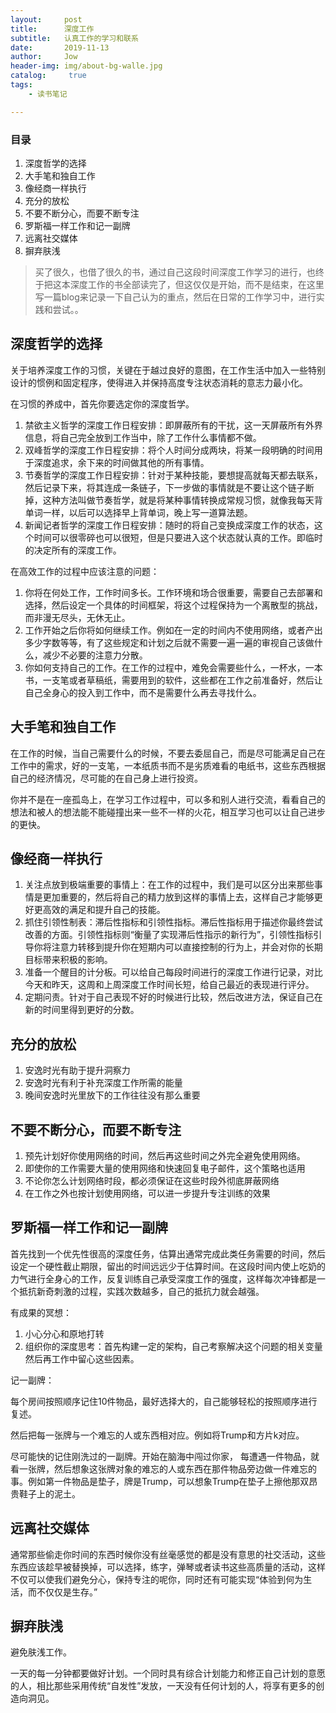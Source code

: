```yaml
---
layout:     post
title:      深度工作
subtitle:   认真工作的学习和联系
date:       2019-11-13
author:     Jow
header-img: img/about-bg-walle.jpg
catalog: 	 true 
tags:
    - 读书笔记

---
```


### 目录
1. 深度哲学的选择
2. 大手笔和独自工作
3. 像经商一样执行
4. 充分的放松
5. 不要不断分心，而要不断专注
6. 罗斯福一样工作和记一副牌
7. 远离社交媒体
8. 摒弃肤浅


> 买了很久，也借了很久的书，通过自己这段时间深度工作学习的进行，也终于把这本深度工作的书全部读完了，但这仅仅是开始，而不是结束，在这里写一篇blog来记录一下自己认为的重点，然后在日常的工作学习中，进行实践和尝试。。


## 深度哲学的选择

关于培养深度工作的习惯，关键在于越过良好的意图，在工作生活中加入一些特别设计的惯例和固定程序，使得进入并保持高度专注状态消耗的意志力最小化。

在习惯的养成中，首先你要选定你的深度哲学。

1. 禁欲主义哲学的深度工作日程安排：即屏蔽所有的干扰，这一天屏蔽所有外界信息，将自己完全放到工作当中，除了工作什么事情都不做。
2. 双峰哲学的深度工作日程安排：将个人时间分成两块，将某一段明确的时间用于深度追求，余下来的时间做其他的所有事情。
3. 节奏哲学的深度工作日程安排：针对于某种技能，要想提高就每天都去联系，然后记录下来，将其连成一条链子，下一步做的事情就是不要让这个链子断掉，这种方法叫做节奏哲学，就是将某种事情转换成常规习惯，就像我每天背单词一样，以后可以选择早上背单词，晚上写一道算法题。
4. 新闻记者哲学的深度工作日程安排：随时的将自己变换成深度工作的状态，这个时间可以很零碎也可以很短，但是只要进入这个状态就认真的工作。即临时的决定所有的深度工作。

在高效工作的过程中应该注意的问题：

1. 你将在何处工作，工作时间多长。工作环境和场合很重要，需要自己去部署和选择，然后设定一个具体的时间框架，将这个过程保持为一个离散型的挑战，而非漫无尽头，无休无止。
2. 工作开始之后你将如何继续工作。例如在一定的时间内不使用网络，或者产出多少字数等等，有了这些规定和计划之后就不需要一遍一遍的审视自己该做什么，减少不必要的注意力分散。
3. 你如何支持自己的工作。在工作的过程中，难免会需要些什么，一杯水，一本书，一支笔或者草稿纸，需要用到的软件，这些都在工作之前准备好，然后让自己全身心的投入到工作中，而不是需要什么再去寻找什么。


## 大手笔和独自工作

在工作的时候，当自己需要什么的时候，不要去委屈自己，而是尽可能满足自己在工作中的需求，好的一支笔，一本纸质书而不是劣质难看的电纸书，这些东西根据自己的经济情况，尽可能的在自己身上进行投资。

你并不是在一座孤岛上，在学习工作过程中，可以多和别人进行交流，看看自己的想法和被人的想法能不能碰撞出来一些不一样的火花，相互学习也可以让自己进步的更快。

## 像经商一样执行

1. 关注点放到极端重要的事情上：在工作的过程中，我们是可以区分出来那些事情是更加重要的，然后将自己的精力放到这样的事情上去，这样自己才能够更好更高效的满足和提升自己的技能。
2. 抓住引领性制表：滞后性指标和引领性指标。滞后性指标用于描述你最终尝试改善的方面。引领性指标则“衡量了实现滞后性指示的新行为”，引领性指标引导你将注意力转移到提升你在短期内可以直接控制的行为上，并会对你的长期目标带来积极的影响。
3. 准备一个醒目的计分板。可以给自己每段时间进行的深度工作进行记录，对比今天和昨天，这周和上周深度工作时间长短，给自己最近的表现进行评分。
4. 定期问责。针对于自己表现不好的时候进行比较，然后改进方法，保证自己在新的时间里得到更好的分数。

## 充分的放松

1. 安逸时光有助于提升洞察力
2. 安逸时光有利于补充深度工作所需的能量
3. 晚间安逸时光里放下的工作往往没有那么重要

## 不要不断分心，而要不断专注

1. 预先计划好你使用网络的时间，然后再这些时间之外完全避免使用网络。
2. 即使你的工作需要大量的使用网络和快速回复电子邮件，这个策略也适用
3. 不论你怎么计划网络时段，都必须保证在这些时段外彻底屏蔽网络
4. 在工作之外也按计划使用网络，可以进一步提升专注训练的效果

## 罗斯福一样工作和记一副牌

首先找到一个优先性很高的深度任务，估算出通常完成此类任务需要的时间，然后设定一个硬性截止期限，留出的时间远远少于估算时间。在这段时间内使上吃奶的力气进行全身心的工作，反复训练自己承受深度工作的强度，这样每次冲锋都是一个抵抗新奇刺激的过程，实践次数越多，自己的抵抗力就会越强。

有成果的冥想：

1. 小心分心和原地打转
2. 组织你的深度思考：首先构建一定的架构，自己考察解决这个问题的相关变量然后再工作中留心这些因素。

记一副牌：

每个房间按照顺序记住10件物品，最好选择大的，自己能够轻松的按照顺序进行复述。

然后把每一张牌与一个难忘的人或东西相对应。例如将Trump和方片k对应。

尽可能快的记住刚洗过的一副牌。开始在脑海中闯过你家， 每遭遇一件物品，就看一张牌，然后想象这张牌对象的难忘的人或东西在那件物品旁边做一件难忘的事。例如第一件物品是垫子，牌是Trump，可以想象Trump在垫子上擦他那双昂贵鞋子上的泥土。

## 远离社交媒体

通常那些偷走你时间的东西时候你没有丝毫感觉的都是没有意思的社交活动，这些东西应该趁早被替换掉，可以选择，练字，弹琴或者读书这些高质量的活动，这样不仅可以使我们避免分心，保持专注的呢你，同时还有可能实现“体验到何为生活，而不仅仅是生存。”

## 摒弃肤浅

避免肤浅工作。

一天的每一分钟都要做好计划。一个同时具有综合计划能力和修正自己计划的意愿的人，相比那些采用传统“自发性”发放，一天没有任何计划的人，将享有更多的创造向洞见。